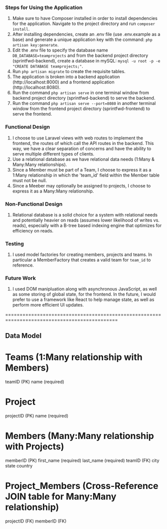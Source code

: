 ### Steps for Using the Application
1. Make sure to have Composer installed in order to install dependencies for the application. Navigate to the project directory and run `composer install`. 
2. After installing dependencies, create an .env file (use .env.example as a base) and generate a unique application key with the command: `php artisan key:generate`.
3. Edit the .env file to specify the database name `DB_DATABASE=teamprojects` and from the backend project directory (sprintfwd-backend), create a database in mySQL: `mysql -u root -p -e "CREATE DATABASE teamprojects;"`. 
4. Run `php artisan migrate` to create the requisite tables.
5. The application is broken into a backend application (http://localhost:8000) and a frontend application (http://localhost:8080). 
6. Run the command `php artisan serve` in one terminal window from backend project directory (sprintfwd-backend) to serve the backend.
7. Run the command `php artisan serve --port=8080` in another terminal window from the frontend project directory (sprintfwd-frontend) to serve the frontend.

### Functional Design
1. I choose to use Laravel views with web routes to implement the frontend, the routes of which call the API routes in the backend. This way, we have a clear separation of concerns and have the ability to serve multiple different types of clients. 
2. Use a relational database as we have relational data needs (1:Many & Many:Many relationships). 
3. Since a Member must be part of a Team, I choose to express it as a 1:Many relationship in which the 'team_id' field within the Member table must not be null. 
4. Since a Meeber may optionally be assigned to projects, I choose to express it as a Many:Many relationship. 

### Non-Functional Design
1. Relational database is a solid choice for a system with relational needs and potentially heavier on reads (assumes lower likelihood of writes vs. reads), especially with a B-tree based indexing engine that optimizes for efficiency on reads. 

### Testing
1. I used model factories for creating members, projects and teams. In particular a MemberFactory that creates a valid team for `team_id` to reference. 

### Future Work
1. I used DOM manipluation along with asynchronous JavaScript, as well as some storing of 
global state, for the frontend. In the future, I would prefer to use a framework like
React to help manage state, as well as perform more efficient UI updates.

=============================================================================================

## Data Model
# Teams (1:Many relationship with Members)
teamID (PK)
name (required)

# Project
projectID (PK)
name (required)

# Members (Many:Many relationship with Projects)
memberID (PK)
first_name (required)
last_name (required)
teamID (FK)
city
state
country 

# Project_Members (Cross-Reference JOIN table for Many:Many relationship)
projectID (FK)
memberID (FK)
